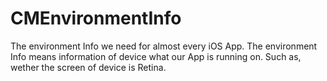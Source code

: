 CMEnvironmentInfo
=================
The environment Info we need for almost every iOS App.
The environment Info means information of device what our App is running on.
Such as, wether the screen of device is Retina.
